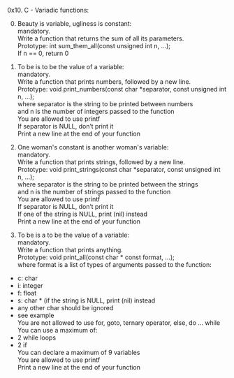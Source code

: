 0x10. C - Variadic functions:  

0. Beauty is variable, ugliness is constant:  
mandatory.  
Write a function that returns the sum of all its parameters.  
Prototype: int sum_them_all(const unsigned int n, ...);  
If n == 0, return 0  

1. To be is to be the value of a variable:  
mandatory.  
Write a function that prints numbers, followed by a new line.  
Prototype: void print_numbers(const char *separator, const unsigned int n, ...);  
where separator is the string to be printed between numbers  
and n is the number of integers passed to the function  
You are allowed to use printf  
If separator is NULL, don’t print it  
Print a new line at the end of your function  

2. One woman's constant is another woman's variable:  
mandatory.  
Write a function that prints strings, followed by a new line.  
Prototype: void print_strings(const char *separator, const unsigned int n, ...);  
where separator is the string to be printed between the strings  
and n is the number of strings passed to the function  
You are allowed to use printf  
If separator is NULL, don’t print it  
If one of the string is NULL, print (nil) instead  
Print a new line at the end of your function  

3. To be is a to be the value of a variable:  
mandatory.  
Write a function that prints anything.  
Prototype: void print_all(const char * const format, ...);  
where format is a list of types of arguments passed to the function:  
- c: char  
- i: integer  
- f: float  
- s: char * (if the string is NULL, print (nil) instead  
- any other char should be ignored  
- see example  
You are not allowed to use for, goto, ternary operator, else, do ... while  
You can use a maximum of:  
- 2 while loops  
- 2 if  
You can declare a maximum of 9 variables  
You are allowed to use printf  
Print a new line at the end of your function  
